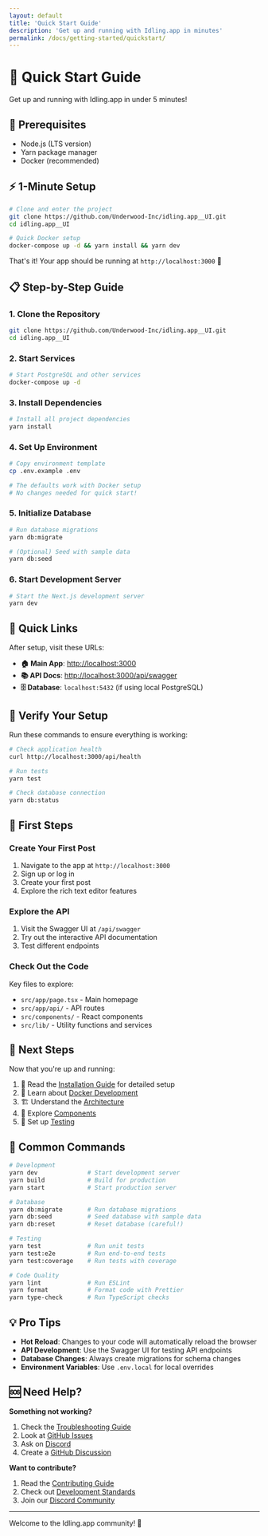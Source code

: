 ```yaml
---
layout: default
title: 'Quick Start Guide'
description: 'Get up and running with Idling.app in minutes'
permalink: /docs/getting-started/quickstart/
---
```


# 🚀 Quick Start Guide

Get up and running with Idling.app in under 5 minutes!

## 🎯 Prerequisites

- Node.js (LTS version)
- Yarn package manager
- Docker (recommended)

## ⚡ 1-Minute Setup

```bash
# Clone and enter the project
git clone https://github.com/Underwood-Inc/idling.app__UI.git
cd idling.app__UI

# Quick Docker setup
docker-compose up -d && yarn install && yarn dev
```

That's it! Your app should be running at `http://localhost:3000` 🎉

## 📋 Step-by-Step Guide

### 1. Clone the Repository

```bash
git clone https://github.com/Underwood-Inc/idling.app__UI.git
cd idling.app__UI
```

### 2. Start Services

```bash
# Start PostgreSQL and other services
docker-compose up -d
```

### 3. Install Dependencies

```bash
# Install all project dependencies
yarn install
```

### 4. Set Up Environment

```bash
# Copy environment template
cp .env.example .env

# The defaults work with Docker setup
# No changes needed for quick start!
```

### 5. Initialize Database

```bash
# Run database migrations
yarn db:migrate

# (Optional) Seed with sample data
yarn db:seed
```

### 6. Start Development Server

```bash
# Start the Next.js development server
yarn dev
```

## 🔗 Quick Links

After setup, visit these URLs:

- **🏠 Main App**: [http://localhost:3000](http://localhost:3000)
- **📚 API Docs**: [http://localhost:3000/api/swagger](http://localhost:3000/api/swagger)
- **🗄️ Database**: `localhost:5432` (if using local PostgreSQL)

## 🧪 Verify Your Setup

Run these commands to ensure everything is working:

```bash
# Check application health
curl http://localhost:3000/api/health

# Run tests
yarn test

# Check database connection
yarn db:status
```

## 🎨 First Steps

### Create Your First Post

1. Navigate to the app at `http://localhost:3000`
2. Sign up or log in
3. Create your first post
4. Explore the rich text editor features

### Explore the API

1. Visit the Swagger UI at `/api/swagger`
2. Try out the interactive API documentation
3. Test different endpoints

### Check Out the Code

Key files to explore:

- `src/app/page.tsx` - Main homepage
- `src/app/api/` - API routes
- `src/components/` - React components
- `src/lib/` - Utility functions and services

## 🚀 Next Steps

Now that you're up and running:

1. 📖 Read the [Installation Guide](../installation/) for detailed setup
2. 🐳 Learn about [Docker Development](../docker/)
3. 🏗️ Understand the [Architecture](../../architecture/)
4. 🧩 Explore [Components](../../../../src/components/)
5. 🧪 Set up [Testing](../../../dev/testing/)

## 🔧 Common Commands

```bash
# Development
yarn dev              # Start development server
yarn build            # Build for production
yarn start            # Start production server

# Database
yarn db:migrate       # Run database migrations
yarn db:seed          # Seed database with sample data
yarn db:reset         # Reset database (careful!)

# Testing
yarn test             # Run unit tests
yarn test:e2e         # Run end-to-end tests
yarn test:coverage    # Run tests with coverage

# Code Quality
yarn lint             # Run ESLint
yarn format           # Format code with Prettier
yarn type-check       # Run TypeScript checks
```

## 💡 Pro Tips

- **Hot Reload**: Changes to your code will automatically reload the browser
- **API Development**: Use the Swagger UI for testing API endpoints
- **Database Changes**: Always create migrations for schema changes
- **Environment Variables**: Use `.env.local` for local overrides

## 🆘 Need Help?

**Something not working?**

1. Check the [Troubleshooting Guide](../installation/#troubleshooting)
2. Look at [GitHub Issues](https://github.com/Underwood-Inc/idling.app__UI/issues)
3. Ask on [Discord](https://discord.gg/idling-app)
4. Create a [GitHub Discussion](https://github.com/Underwood-Inc/idling.app__UI/discussions)

**Want to contribute?**

1. Read the [Contributing Guide](../../../community/contributing/)
2. Check out [Development Standards](../../../community/standards/)
3. Join our [Discord Community](../../../community/communication/discord/)

---

Welcome to the Idling.app community! 🎉
